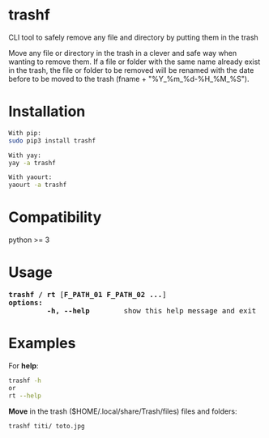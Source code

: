 # trashf
CLI tool to safely remove any file and directory by putting them in the trash  

Move any file or directory in the trash in a clever and safe way when wanting to remove them. If a file or folder with the same name already exist in the trash, the file or folder to be removed will be renamed with the date before to be moved to the trash (fname + "%Y_%m_%d-%H_%M_%S").


# Installation
```sh
With pip:
sudo pip3 install trashf

With yay:
yay -a trashf

With yaourt:
yaourt -a trashf
```

# Compatibility
python >= 3


# Usage
<pre>
<b>trashf / rt</b> [<b>F_PATH_01 F_PATH_02 ...</b>]
<b>options:</b>
<!-- -->         <b>-h, --help</b>        show this help message and exit
</pre>


# Examples
For **help**:<br/>
```sh
trashf -h
or
rt --help
```

**Move** in the trash ($HOME/.local/share/Trash/files) files and folders:<br/>
```sh
trashf titi/ toto.jpg
```
